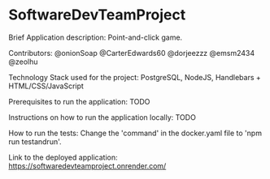 # SoftwareDevTeamProject

Brief Application description:
Point-and-click game.

Contributors:
@onionSoap
@CarterEdwards60
@dorjeezzz
@emsm2434
@zeolhu

Technology Stack used for the project:
PostgreSQL, NodeJS, Handlebars + HTML/CSS/JavaScript

Prerequisites to run the application:
TODO

Instructions on how to run the application locally:
TODO

How to run the tests:
Change the 'command' in the docker.yaml file to 'npm run testandrun'.

Link to the deployed application:
https://softwaredevteamproject.onrender.com/
